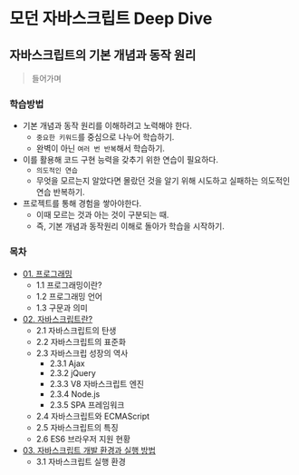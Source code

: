 # 모던 자바스크립트 Deep Dive

## 자바스크립트의 기본 개념과 동작 원리 

> 들어가며

### 학습방법
- 기본 개념과 동작 원리를 이해하려고 노력해야 한다.
    - `중요한 키워드`를 중심으로 나누어 학습하기.
    - 완벽이 아닌 `여러 번 반복`해서 학습하기.
- 이를 활용해 코드 구현 능력을 갖추기 위한 연습이 필요하다.
    - `의도적인 연습` 
    - 무엇을 모르는지 알았다면 몰랐던 것을 알기 위해 시도하고 실패하는 의도적인 연습 반복하기.
- 프로젝트를 통해 경험을 쌓아야한다.
    - 이때 모르는 것과 아는 것이 구분되는 때.
    - 즉, 기본 개념과 동작원리 이해로 돌아가 학습을 시작하기.

### 목차

- [01\. 프로그래밍](01_00_프로그래밍.md)
    - 1.1 프로그래밍이란?
    - 1.2 프로그래밍 언어
    - 1.3 구문과 의미
- [02\. 자바스크립트란?](02_00_자바스크립트란.md)
    - 2.1 자바스크립트의 탄생
    - 2.2 자바스크립트의 표준화
    - 2.3 자바스크립 성장의 역사
        - 2.3.1 Ajax
        - 2.3.2 jQuery
        - 2.3.3 V8 자바스크립트 엔진
        - 2.3.4 Node.js
        - 2.3.5 SPA 프레임워크
    - 2.4 자바스크립트와 ECMAScript
    - 2.5 자바스크립트의 특징
    - 2.6 ES6 브라우저 지원 현황
- [03\. 자바스크립트 개발 환경과 실행 방법](03_00_개발환경과_실행방법.md)
    - 3.1 자바스크립트 실행 환경

